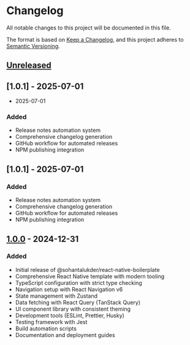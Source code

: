 # Changelog

All notable changes to this project will be documented in this file.

The format is based on [Keep a Changelog](https://keepachangelog.com/en/1.0.0/),
and this project adheres to [Semantic Versioning](https://semver.org/spec/v2.0.0.html).

## [Unreleased]

## [1.0.1] - 2025-07-01

- 2025-07-01

### Added
- Release notes automation system
- Comprehensive changelog generation
- GitHub workflow for automated releases
- NPM publishing integration

## [1.0.1] - 2025-07-01

### Added
- Release notes automation system
- Comprehensive changelog generation
- GitHub workflow for automated releases
- NPM publishing integration

## [1.0.0] - 2024-12-31

### Added
- Initial release of @sohantalukder/react-native-boilerplate
- Comprehensive React Native template with modern tooling
- TypeScript configuration with strict type checking
- Navigation setup with React Navigation v6
- State management with Zustand
- Data fetching with React Query (TanStack Query)
- UI component library with consistent theming
- Development tools (ESLint, Prettier, Husky)
- Testing framework with Jest
- Build automation scripts
- Documentation and deployment guides

[Unreleased]: https://github.com/sohantalukder/react-native-boilerplate/compare/v1.0.0...HEAD
[1.0.0]: https://github.com/sohantalukder/react-native-boilerplate/releases/tag/v1.0.0 